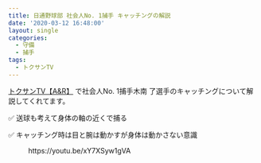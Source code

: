 ```yaml
---
title: 日通野球部 社会人No. 1捕手 キャッチングの解説
date: '2020-03-12 16:48:00'
layout: single
categories:
  - 守備
  - 捕手
tags:
  - トクサンTV
---
```


[トクサンTV【A&R】](https://www.youtube.com/channel/UCfkM3u-0uSKADDitZLpXcfA) で社会人No. 1捕手木南 了選手のキャッチングについて解説してくれてます。

✅ 送球も考えて身体の軸の近くで捕る

✅ キャッチング時は目と腕は動かすが身体は動かさない意識

<figure class="wp-block-embed-youtube wp-block-embed is-type-video is-provider-youtube wp-embed-aspect-16-9 wp-has-aspect-ratio">

<div class="wp-block-embed__wrapper">https://youtu.be/xY7XSyw1gVA</div>

</figure>